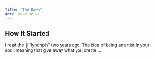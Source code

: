 ```yaml
---
Title: "The Dawn"
date: 2022-12-01
---
```

## How It Started
I read the 📖 "lynchpin" two years ago. The idea of being an artist in your soul, meaning that give away what you create ...
